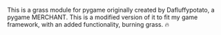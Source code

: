 This is a grass module for pygame originally created by Dafluffypotato, a pygame MERCHANT. This is a modified version of it to fit my game framework, with an added functionality, burning grass. 🔥 
